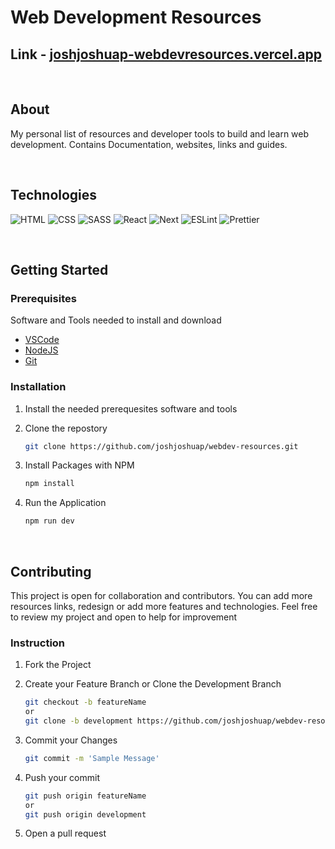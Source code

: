 # Web Development Resources

## Link - [joshjoshuap-webdevresources.vercel.app](https://joshjoshuap-webdevresources.vercel.app/)

<br />

## About

My personal list of resources and developer tools to build and learn web development. Contains Documentation, websites, links and guides.

<br />

## Technologies

![HTML][HTMLIcon]
![CSS][CSSIcon]
![SASS][SASSIcon]
![React][ReactIcon]
![Next][NextIcon]
![ESLint][EsLintIcon]
![Prettier][PrettierIcon]

<br />

## Getting Started

### Prerequisites

Software and Tools needed to install and download

- [VSCode](https://code.visualstudio.com/)
- [NodeJS](https://nodejs.org/en/)
- [Git](https://git-scm.com/)

### Installation

1. Install the needed prerequesites software and tools
2. Clone the repostory

    ```sh
    git clone https://github.com/joshjoshuap/webdev-resources.git
    ```

3. Install Packages with NPM

    ```sh
    npm install
    ```

4. Run the Application

    ```sh
    npm run dev
    ```

<br />

## Contributing

This project is open for collaboration and contributors. You can add more resources links, redesign or add more features and technologies. Feel free to review my project and open to help for improvement

### Instruction

1. Fork the Project
2. Create your Feature Branch or Clone the Development Branch

    ```sh
    git checkout -b featureName
    or
    git clone -b development https://github.com/joshjoshuap/webdev-resources.git
    ```

3. Commit your Changes

    ```sh
    git commit -m 'Sample Message'
    ```

4. Push your commit

    ``` sh
    git push origin featureName
    or 
    git push origin development
    ```

5. Open a pull request

<!-- Images & Links -->
[CSSIcon]: https://img.shields.io/badge/CSS3-1572B6?style=for-the-badge&logo=css3&logoColor=white
[ESLintIcon]: https://img.shields.io/badge/eslint-3A33D1?style=for-the-badge&logo=eslint&logoColor=white
[HTMLIcon]: https://img.shields.io/badge/HTML5-E34F26?style=for-the-badge&logo=html5&logoColor=white
[NextIcon]: https://img.shields.io/badge/next.js-000000?style=for-the-badge&logo=nextdotjs&logoColor=
[PrettierIcon]: https://img.shields.io/badge/prettier-1A2C34?style=for-the-badge&logo=prettier&logoColor=F7BA3E
[ReactIcon]: https://img.shields.io/badge/React-20232A?style=for-the-badge&logo=react&logoColor=61DAFB
[SASSIcon]: https://img.shields.io/badge/Sass-CC6699?style=for-the-badge&logo=sass&logoColor=white

